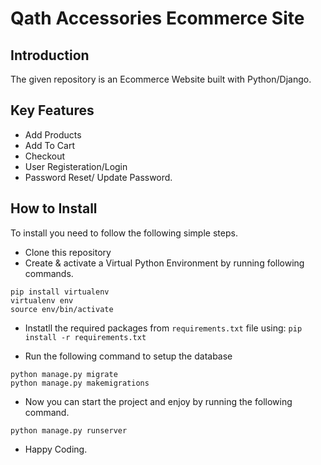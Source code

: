 # Qath Accessories Ecommerce Site

## Introduction
The given repository is an Ecommerce Website built with Python/Django.

## Key Features
- Add Products
- Add To Cart
- Checkout
- User Registeration/Login
- Password Reset/ Update Password.

## How to Install
To install you need to follow the following simple steps.
- Clone this repository
- Create & activate a Virtual Python Environment by running following commands.
```
pip install virtualenv
virtualenv env
source env/bin/activate
```
- Instatll the required packages from `requirements.txt` file using:
`pip install -r requirements.txt`

- Run the following command to setup the database
```
python manage.py migrate
python manage.py makemigrations
```
- Now you can start the project and enjoy by running the following command.
```
python manage.py runserver
```

- Happy Coding.

